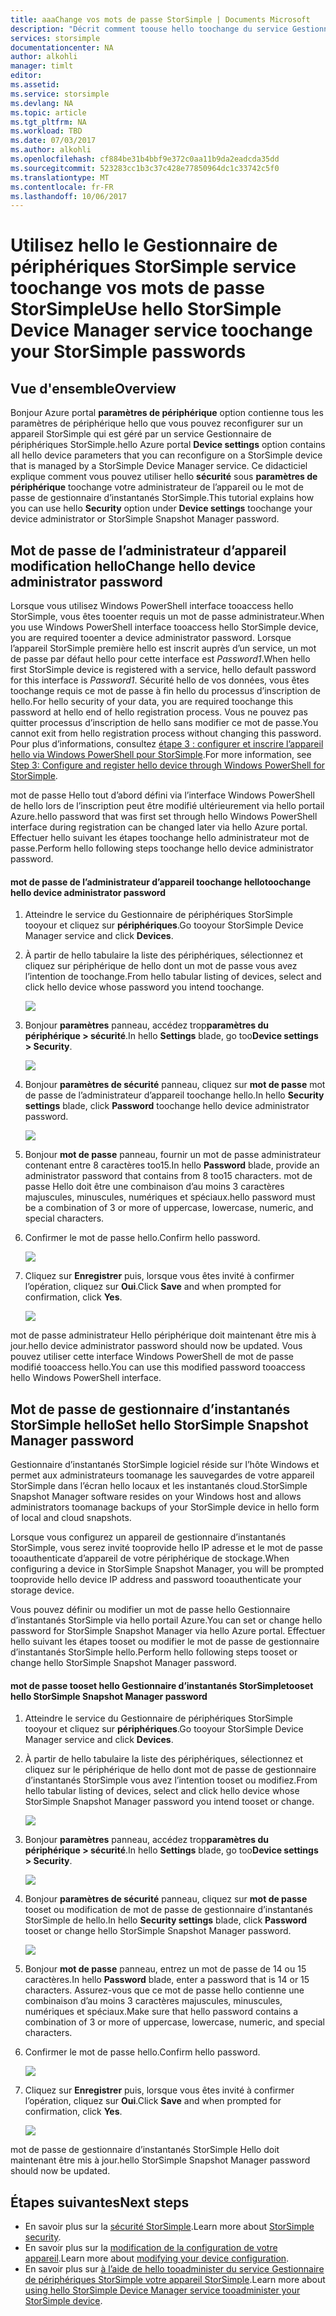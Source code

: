 ```yaml
---
title: aaaChange vos mots de passe StorSimple | Documents Microsoft
description: "Décrit comment toouse hello toochange du service Gestionnaire de périphériques StorSimple vos mots de passe d’administrateur de gestionnaire d’instantanés StorSimple et de périphérique."
services: storsimple
documentationcenter: NA
author: alkohli
manager: timlt
editor: 
ms.assetid: 
ms.service: storsimple
ms.devlang: NA
ms.topic: article
ms.tgt_pltfrm: NA
ms.workload: TBD
ms.date: 07/03/2017
ms.author: alkohli
ms.openlocfilehash: cf884be31b4bbf9e372c0aa11b9da2eadcda35dd
ms.sourcegitcommit: 523283cc1b3c37c428e77850964dc1c33742c5f0
ms.translationtype: MT
ms.contentlocale: fr-FR
ms.lasthandoff: 10/06/2017
---
```

# <a name="use-hello-storsimple-device-manager-service-toochange-your-storsimple-passwords"></a><span data-ttu-id="bca38-103">Utilisez hello le Gestionnaire de périphériques StorSimple service toochange vos mots de passe StorSimple</span><span class="sxs-lookup"><span data-stu-id="bca38-103">Use hello StorSimple Device Manager service toochange your StorSimple passwords</span></span>

## <a name="overview"></a><span data-ttu-id="bca38-104">Vue d'ensemble</span><span class="sxs-lookup"><span data-stu-id="bca38-104">Overview</span></span>
<span data-ttu-id="bca38-105">Bonjour Azure portal **paramètres de périphérique** option contienne tous les paramètres de périphérique hello que vous pouvez reconfigurer sur un appareil StorSimple qui est géré par un service Gestionnaire de périphériques StorSimple.</span><span class="sxs-lookup"><span data-stu-id="bca38-105">hello Azure portal **Device settings** option contains all hello device parameters that you can reconfigure on a StorSimple device that is managed by a StorSimple Device Manager service.</span></span> <span data-ttu-id="bca38-106">Ce didacticiel explique comment vous pouvez utiliser hello **sécurité** sous **paramètres de périphérique** toochange votre administrateur de l’appareil ou le mot de passe de gestionnaire d’instantanés StorSimple.</span><span class="sxs-lookup"><span data-stu-id="bca38-106">This tutorial explains how you can use hello **Security** option under **Device settings** toochange your device administrator or StorSimple Snapshot Manager password.</span></span>

## <a name="change-hello-device-administrator-password"></a><span data-ttu-id="bca38-107">Mot de passe de l’administrateur d’appareil modification hello</span><span class="sxs-lookup"><span data-stu-id="bca38-107">Change hello device administrator password</span></span>
<span data-ttu-id="bca38-108">Lorsque vous utilisez Windows PowerShell interface tooaccess hello StorSimple, vous êtes tooenter requis un mot de passe administrateur.</span><span class="sxs-lookup"><span data-stu-id="bca38-108">When you use Windows PowerShell interface tooaccess hello StorSimple device, you are required tooenter a device administrator password.</span></span> <span data-ttu-id="bca38-109">Lorsque l’appareil StorSimple première hello est inscrit auprès d’un service, un mot de passe par défaut hello pour cette interface est *Password1*.</span><span class="sxs-lookup"><span data-stu-id="bca38-109">When hello first StorSimple device is registered with a service, hello default password for this interface is *Password1*.</span></span> <span data-ttu-id="bca38-110">Sécurité hello de vos données, vous êtes toochange requis ce mot de passe à fin hello du processus d’inscription de hello.</span><span class="sxs-lookup"><span data-stu-id="bca38-110">For hello security of your data, you are required toochange this password at hello end of hello registration process.</span></span> <span data-ttu-id="bca38-111">Vous ne pouvez pas quitter processus d’inscription de hello sans modifier ce mot de passe.</span><span class="sxs-lookup"><span data-stu-id="bca38-111">You cannot exit from hello registration process without changing this password.</span></span> <span data-ttu-id="bca38-112">Pour plus d’informations, consultez [étape 3 : configurer et inscrire l’appareil hello via Windows PowerShell pour StorSimple](storsimple-8000-deployment-walkthrough-u2.md#step-3-configure-and-register-the-device-through-windows-powershell-for-storsimple).</span><span class="sxs-lookup"><span data-stu-id="bca38-112">For more information, see [Step 3: Configure and register hello device through Windows PowerShell for StorSimple](storsimple-8000-deployment-walkthrough-u2.md#step-3-configure-and-register-the-device-through-windows-powershell-for-storsimple).</span></span>

<span data-ttu-id="bca38-113">mot de passe Hello tout d’abord défini via l’interface Windows PowerShell de hello lors de l’inscription peut être modifié ultérieurement via hello portail Azure.</span><span class="sxs-lookup"><span data-stu-id="bca38-113">hello password that was first set through hello Windows PowerShell interface during registration can be changed later via hello Azure portal.</span></span> <span data-ttu-id="bca38-114">Effectuer hello suivant les étapes toochange hello administrateur mot de passe.</span><span class="sxs-lookup"><span data-stu-id="bca38-114">Perform hello following steps toochange hello device administrator password.</span></span>

#### <a name="toochange-hello-device-administrator-password"></a><span data-ttu-id="bca38-115">mot de passe de l’administrateur d’appareil toochange hello</span><span class="sxs-lookup"><span data-stu-id="bca38-115">toochange hello device administrator password</span></span>
1. <span data-ttu-id="bca38-116">Atteindre le service du Gestionnaire de périphériques StorSimple tooyour et cliquez sur **périphériques**.</span><span class="sxs-lookup"><span data-stu-id="bca38-116">Go tooyour StorSimple Device Manager service and click **Devices**.</span></span>

2. <span data-ttu-id="bca38-117">À partir de hello tabulaire la liste des périphériques, sélectionnez et cliquez sur périphérique de hello dont un mot de passe vous avez l’intention de toochange.</span><span class="sxs-lookup"><span data-stu-id="bca38-117">From hello tabular listing of devices, select and click hello device whose password you intend toochange.</span></span>

    ![](./media/storsimple-8000-change-passwords/changepwd1.png)

3. <span data-ttu-id="bca38-118">Bonjour **paramètres** panneau, accédez trop**paramètres du périphérique > sécurité**.</span><span class="sxs-lookup"><span data-stu-id="bca38-118">In hello **Settings** blade, go too**Device settings > Security**.</span></span>

    ![](./media/storsimple-8000-change-passwords/changepwd2.png)

4. <span data-ttu-id="bca38-119">Bonjour **paramètres de sécurité** panneau, cliquez sur **mot de passe** mot de passe de l’administrateur d’appareil toochange hello.</span><span class="sxs-lookup"><span data-stu-id="bca38-119">In hello **Security settings** blade, click **Password** toochange hello device administrator password.</span></span>

    ![](./media/storsimple-8000-change-passwords/changepwd3.png)

5. <span data-ttu-id="bca38-120">Bonjour **mot de passe** panneau, fournir un mot de passe administrateur contenant entre 8 caractères too15.</span><span class="sxs-lookup"><span data-stu-id="bca38-120">In hello **Password** blade, provide an administrator password that contains from 8 too15 characters.</span></span> <span data-ttu-id="bca38-121">mot de passe Hello doit être une combinaison d’au moins 3 caractères majuscules, minuscules, numériques et spéciaux.</span><span class="sxs-lookup"><span data-stu-id="bca38-121">hello password must be a combination of 3 or more of uppercase, lowercase, numeric, and special characters.</span></span>

6. <span data-ttu-id="bca38-122">Confirmer le mot de passe hello.</span><span class="sxs-lookup"><span data-stu-id="bca38-122">Confirm hello password.</span></span>

    ![](./media/storsimple-8000-change-passwords/changepwd4.png)

7. <span data-ttu-id="bca38-123">Cliquez sur **Enregistrer** puis, lorsque vous êtes invité à confirmer l’opération, cliquez sur **Oui**.</span><span class="sxs-lookup"><span data-stu-id="bca38-123">Click **Save** and when prompted for confirmation, click **Yes**.</span></span>

    ![](./media/storsimple-8000-change-passwords/changepwd6.png)

<span data-ttu-id="bca38-124">mot de passe administrateur Hello périphérique doit maintenant être mis à jour.</span><span class="sxs-lookup"><span data-stu-id="bca38-124">hello device administrator password should now be updated.</span></span> <span data-ttu-id="bca38-125">Vous pouvez utiliser cette interface Windows PowerShell de mot de passe modifié tooaccess hello.</span><span class="sxs-lookup"><span data-stu-id="bca38-125">You can use this modified password tooaccess hello Windows PowerShell interface.</span></span>

## <a name="set-hello-storsimple-snapshot-manager-password"></a><span data-ttu-id="bca38-126">Mot de passe de gestionnaire d’instantanés StorSimple hello</span><span class="sxs-lookup"><span data-stu-id="bca38-126">Set hello StorSimple Snapshot Manager password</span></span>
<span data-ttu-id="bca38-127">Gestionnaire d’instantanés StorSimple logiciel réside sur l’hôte Windows et permet aux administrateurs toomanage les sauvegardes de votre appareil StorSimple dans l’écran hello locaux et les instantanés cloud.</span><span class="sxs-lookup"><span data-stu-id="bca38-127">StorSimple Snapshot Manager software resides on your Windows host and allows administrators toomanage backups of your StorSimple device in hello form of local and cloud snapshots.</span></span>

<span data-ttu-id="bca38-128">Lorsque vous configurez un appareil de gestionnaire d’instantanés StorSimple, vous serez invité tooprovide hello IP adresse et le mot de passe tooauthenticate d’appareil de votre périphérique de stockage.</span><span class="sxs-lookup"><span data-stu-id="bca38-128">When configuring a device in StorSimple Snapshot Manager, you will be prompted tooprovide hello device IP address and password tooauthenticate your storage device.</span></span>

<span data-ttu-id="bca38-129">Vous pouvez définir ou modifier un mot de passe hello Gestionnaire d’instantanés StorSimple via hello portail Azure.</span><span class="sxs-lookup"><span data-stu-id="bca38-129">You can set or change hello password for StorSimple Snapshot Manager via hello Azure portal.</span></span> <span data-ttu-id="bca38-130">Effectuer hello suivant les étapes tooset ou modifier le mot de passe de gestionnaire d’instantanés StorSimple hello.</span><span class="sxs-lookup"><span data-stu-id="bca38-130">Perform hello following steps tooset or change hello StorSimple Snapshot Manager password.</span></span>

#### <a name="tooset-hello-storsimple-snapshot-manager-password"></a><span data-ttu-id="bca38-131">mot de passe tooset hello Gestionnaire d’instantanés StorSimple</span><span class="sxs-lookup"><span data-stu-id="bca38-131">tooset hello StorSimple Snapshot Manager password</span></span>
1. <span data-ttu-id="bca38-132">Atteindre le service du Gestionnaire de périphériques StorSimple tooyour et cliquez sur **périphériques**.</span><span class="sxs-lookup"><span data-stu-id="bca38-132">Go tooyour StorSimple Device Manager service and click **Devices**.</span></span>

2. <span data-ttu-id="bca38-133">À partir de hello tabulaire la liste des périphériques, sélectionnez et cliquez sur le périphérique de hello dont mot de passe de gestionnaire d’instantanés StorSimple vous avez l’intention tooset ou modifiez.</span><span class="sxs-lookup"><span data-stu-id="bca38-133">From hello tabular listing of devices, select and click hello device whose StorSimple Snapshot Manager password you intend tooset or change.</span></span>

     ![](./media/storsimple-8000-change-passwords/changepwd1.png)

3. <span data-ttu-id="bca38-134">Bonjour **paramètres** panneau, accédez trop**paramètres du périphérique > sécurité**.</span><span class="sxs-lookup"><span data-stu-id="bca38-134">In hello **Settings** blade, go too**Device settings > Security**.</span></span>

     ![](./media/storsimple-8000-change-passwords/changepwd2.png)

4. <span data-ttu-id="bca38-135">Bonjour **paramètres de sécurité** panneau, cliquez sur **mot de passe** tooset ou modification de mot de passe de gestionnaire d’instantanés StorSimple de hello.</span><span class="sxs-lookup"><span data-stu-id="bca38-135">In hello **Security settings** blade, click **Password** tooset or change hello StorSimple Snapshot Manager password.</span></span>

     ![](./media/storsimple-8000-change-passwords/changepwd3.png) 

5. <span data-ttu-id="bca38-136">Bonjour **mot de passe** panneau, entrez un mot de passe de 14 ou 15 caractères.</span><span class="sxs-lookup"><span data-stu-id="bca38-136">In hello **Password** blade, enter a password that is 14 or 15 characters.</span></span> <span data-ttu-id="bca38-137">Assurez-vous que ce mot de passe hello contienne une combinaison d’au moins 3 caractères majuscules, minuscules, numériques et spéciaux.</span><span class="sxs-lookup"><span data-stu-id="bca38-137">Make sure that hello password contains a combination of 3 or more of uppercase, lowercase, numeric, and special characters.</span></span>

6. <span data-ttu-id="bca38-138">Confirmer le mot de passe hello.</span><span class="sxs-lookup"><span data-stu-id="bca38-138">Confirm hello password.</span></span>

     ![](./media/storsimple-8000-change-passwords/changepwd5.png)

7. <span data-ttu-id="bca38-139">Cliquez sur **Enregistrer** puis, lorsque vous êtes invité à confirmer l’opération, cliquez sur **Oui**.</span><span class="sxs-lookup"><span data-stu-id="bca38-139">Click **Save** and when prompted for confirmation, click **Yes**.</span></span>

     ![](./media/storsimple-8000-change-passwords/changepwd6.png)

<span data-ttu-id="bca38-140">mot de passe de gestionnaire d’instantanés StorSimple Hello doit maintenant être mis à jour.</span><span class="sxs-lookup"><span data-stu-id="bca38-140">hello StorSimple Snapshot Manager password should now be updated.</span></span>

## <a name="next-steps"></a><span data-ttu-id="bca38-141">Étapes suivantes</span><span class="sxs-lookup"><span data-stu-id="bca38-141">Next steps</span></span>
* <span data-ttu-id="bca38-142">En savoir plus sur la [sécurité StorSimple](storsimple-8000-security.md).</span><span class="sxs-lookup"><span data-stu-id="bca38-142">Learn more about [StorSimple security](storsimple-8000-security.md).</span></span>
* <span data-ttu-id="bca38-143">En savoir plus sur la [modification de la configuration de votre appareil](storsimple-8000-modify-device-config.md).</span><span class="sxs-lookup"><span data-stu-id="bca38-143">Learn more about [modifying your device configuration](storsimple-8000-modify-device-config.md).</span></span>
* <span data-ttu-id="bca38-144">En savoir plus sur [à l’aide de hello tooadminister du service Gestionnaire de périphériques StorSimple votre appareil StorSimple](storsimple-8000-manager-service-administration.md).</span><span class="sxs-lookup"><span data-stu-id="bca38-144">Learn more about [using hello StorSimple Device Manager service tooadminister your StorSimple device](storsimple-8000-manager-service-administration.md).</span></span>

